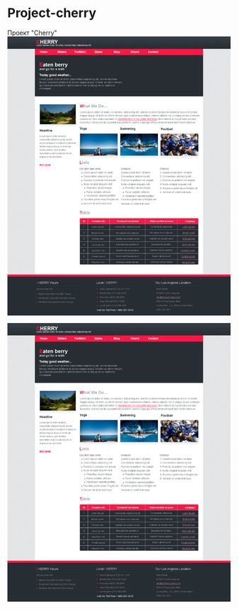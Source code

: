 # Project-cherry
Проект "Сherry"
![Иллюстрация к проекту](https://github.com/iLionL/Project-cherry/raw/master/images/cherry.jpg)

![Image alt](https://github.com/iLionL/Project-cherry/raw/master/images/cherry.jpg)
